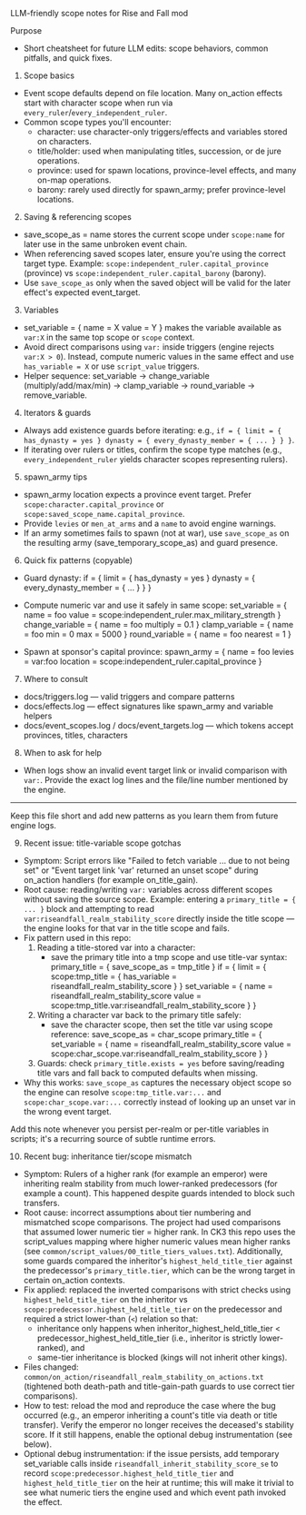 LLM-friendly scope notes for Rise and Fall mod

Purpose
- Short cheatsheet for future LLM edits: scope behaviors, common pitfalls, and quick fixes.

1) Scope basics
- Event scope defaults depend on file location. Many on_action effects start with character scope when run via `every_ruler`/`every_independent_ruler`.
- Common scope types you'll encounter:
  - character: use character-only triggers/effects and variables stored on characters.
  - title/holder: used when manipulating titles, succession, or de jure operations.
  - province: used for spawn locations, province-level effects, and many on-map operations.
  - barony: rarely used directly for spawn_army; prefer province-level locations.

2) Saving & referencing scopes
- save_scope_as = name stores the current scope under `scope:name` for later use in the same unbroken event chain.
- When referencing saved scopes later, ensure you're using the correct target type. Example: `scope:independent_ruler.capital_province` (province) vs `scope:independent_ruler.capital_barony` (barony).
- Use `save_scope_as` only when the saved object will be valid for the later effect's expected event_target.

3) Variables
- set_variable = { name = X value = Y } makes the variable available as `var:X` in the same top scope or `scope` context.
- Avoid direct comparisons using `var:` inside triggers (engine rejects `var:X > 0`). Instead, compute numeric values in the same effect and use `has_variable = X` or use `script_value` triggers.
- Helper sequence: set_variable -> change_variable (multiply/add/max/min) -> clamp_variable -> round_variable -> remove_variable.

4) Iterators & guards
- Always add existence guards before iterating: e.g., `if = { limit = { has_dynasty = yes } dynasty = { every_dynasty_member = { ... } } }`.
- If iterating over rulers or titles, confirm the scope type matches (e.g., `every_independent_ruler` yields character scopes representing rulers).

5) spawn_army tips
- spawn_army location expects a province event target. Prefer `scope:character.capital_province` or `scope:saved_scope_name.capital_province`.
- Provide `levies` or `men_at_arms` and a `name` to avoid engine warnings.
- If an army sometimes fails to spawn (not at war), use `save_scope_as` on the resulting army (save_temporary_scope_as) and guard presence.

6) Quick fix patterns (copyable)
- Guard dynasty:
  if = { limit = { has_dynasty = yes } dynasty = { every_dynasty_member = { ... } } }

- Compute numeric var and use it safely in same scope:
  set_variable = { name = foo value = scope:independent_ruler.max_military_strength }
  change_variable = { name = foo multiply = 0.1 }
  clamp_variable = { name = foo min = 0 max = 5000 }
  round_variable = { name = foo nearest = 1 }

- Spawn at sponsor's capital province:
  spawn_army = { name = foo levies = var:foo location = scope:independent_ruler.capital_province }

7) Where to consult
- docs/triggers.log — valid triggers and compare patterns
- docs/effects.log — effect signatures like spawn_army and variable helpers
- docs/event_scopes.log / docs/event_targets.log — which tokens accept provinces, titles, characters

8) When to ask for help
- When logs show an invalid event target link or invalid comparison with `var:`. Provide the exact log lines and the file/line number mentioned by the engine.

---

Keep this file short and add new patterns as you learn them from future engine logs.

9) Recent issue: title-variable scope gotchas
- Symptom: Script errors like "Failed to fetch variable ... due to not being set" or "Event target link 'var' returned an unset scope" during on_action handlers (for example on_title_gain).
- Root cause: reading/writing `var:` variables across different scopes without saving the source scope. Example: entering a `primary_title = { ... }` block and attempting to read `var:riseandfall_realm_stability_score` directly inside the title scope — the engine looks for that var in the title scope and fails.
- Fix pattern used in this repo:
  1. Reading a title-stored var into a character:
     - save the primary title into a tmp scope and use title-var syntax:
       primary_title = { save_scope_as = tmp_title }
       if = { limit = { scope:tmp_title = { has_variable = riseandfall_realm_stability_score } } set_variable = { name = riseandfall_realm_stability_score value = scope:tmp_title.var:riseandfall_realm_stability_score } }
  2. Writing a character var back to the primary title safely:
     - save the character scope, then set the title var using scope reference:
       save_scope_as = char_scope
       primary_title = { set_variable = { name = riseandfall_realm_stability_score value = scope:char_scope.var:riseandfall_realm_stability_score } }
  3. Guards: check `primary_title.exists = yes` before saving/reading title vars and fall back to computed defaults when missing.
- Why this works: `save_scope_as` captures the necessary object scope so the engine can resolve `scope:tmp_title.var:...` and `scope:char_scope.var:...` correctly instead of looking up an unset var in the wrong event target.

Add this note whenever you persist per-realm or per-title variables in scripts; it's a recurring source of subtle runtime errors.

10) Recent bug: inheritance tier/scope mismatch
- Symptom: Rulers of a higher rank (for example an emperor) were inheriting realm stability from much lower-ranked predecessors (for example a count). This happened despite guards intended to block such transfers.
- Root cause: incorrect assumptions about tier numbering and mismatched scope comparisons. The project had used comparisons that assumed lower numeric tier = higher rank. In CK3 this repo uses the script_values mapping where higher numeric values mean higher ranks (see `common/script_values/00_title_tiers_values.txt`). Additionally, some guards compared the inheritor's `highest_held_title_tier` against the predecessor's `primary_title.tier`, which can be the wrong target in certain on_action contexts.
- Fix applied: replaced the inverted comparisons with strict checks using `highest_held_title_tier` on the inheritor vs `scope:predecessor.highest_held_title_tier` on the predecessor and required a strict lower-than (`<`) relation so that:
  - inheritance only happens when inheritor_highest_held_title_tier < predecessor_highest_held_title_tier (i.e., inheritor is strictly lower-ranked), and
  - same-tier inheritance is blocked (kings will not inherit other kings).
- Files changed: `common/on_action/riseandfall_realm_stability_on_actions.txt` (tightened both death-path and title-gain-path guards to use correct tier comparisons).
- How to test: reload the mod and reproduce the case where the bug occurred (e.g., an emperor inheriting a count's title via death or title transfer). Verify the emperor no longer receives the deceased's stability score. If it still happens, enable the optional debug instrumentation (see below).
- Optional debug instrumentation: if the issue persists, add temporary set_variable calls inside `riseandfall_inherit_stability_score_se` to record `scope:predecessor.highest_held_title_tier` and `highest_held_title_tier` on the heir at runtime; this will make it trivial to see what numeric tiers the engine used and which event path invoked the effect.
